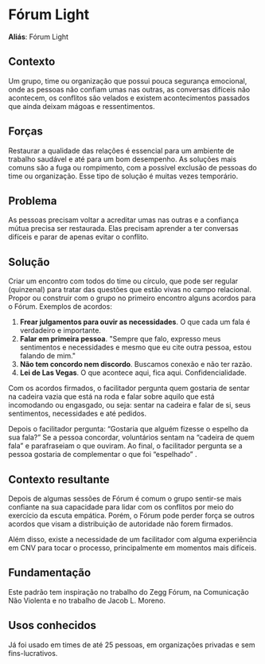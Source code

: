 # Fórum Light

**Aliás**: Fórum Light

## Contexto

Um grupo, time ou organização que possui pouca segurança emocional, onde as pessoas não confiam umas nas outras, as conversas difíceis não acontecem, os conflitos são velados e existem acontecimentos passados que ainda deixam mágoas e ressentimentos.

## Forças

Restaurar a qualidade das relações é essencial para um ambiente de trabalho saudável e até para um bom desempenho. As soluções mais comuns são a fuga ou rompimento, com a possível exclusão de pessoas do time ou organização. Esse tipo de solução é muitas vezes temporário.

## Problema

As pessoas precisam voltar a acreditar umas nas outras e a confiança mútua precisa ser restaurada. Elas precisam aprender a ter conversas difíceis e parar de apenas evitar o conflito.

## Solução

Criar um encontro com todos do time ou círculo, que pode ser regular (quinzenal) para tratar das questões que estão vivas no campo relacional. Propor ou construir com o grupo no primeiro encontro alguns acordos para o Fórum. Exemplos de acordos:

1. **Frear julgamentos para ouvir as necessidades**. O que cada um fala é verdadeiro e importante.
2. **Falar em primeira pessoa**. "Sempre que falo, expresso meus sentimentos e necessidades e mesmo que eu cite outra pessoa, estou falando de mim."
3. **Não tem concordo nem discordo**. Buscamos conexão e não ter razão.
4. **Lei de Las Vegas**. O que acontece aqui, fica aqui. Confidencialidade.

Com os acordos firmados, o facilitador pergunta quem gostaria de sentar na cadeira vazia que está na roda e falar sobre aquilo que está incomodando ou engasgado, ou seja: sentar na cadeira e falar de si, seus sentimentos, necessidades e até pedidos.

Depois o facilitador pergunta: “Gostaria que alguém fizesse o espelho da sua fala?” Se a pessoa concordar, voluntários sentam na “cadeira de quem fala” e parafraseiam o que ouviram.
Ao final, o facilitador pergunta se a pessoa gostaria de complementar o que foi “espelhado” .

## Contexto resultante

Depois de algumas sessões de Fórum é comum o grupo sentir-se mais confiante na sua capacidade para lidar com os conflitos por meio do exercício da escuta empática. Porém, o Fórum pode perder força se outros acordos que visam a distribuição de autoridade não forem firmados.

Além disso, existe a necessidade de um facilitador com alguma experiência em CNV para tocar o processo, principalmente em momentos mais difíceis.

## Fundamentação

Este padrão tem inspiração no trabalho do Zegg Fórum, na Comunicação Não Violenta e no trabalho de Jacob L. Moreno.

## Usos conhecidos

Já foi usado em times de até 25 pessoas, em organizações privadas e sem fins-lucrativos.
